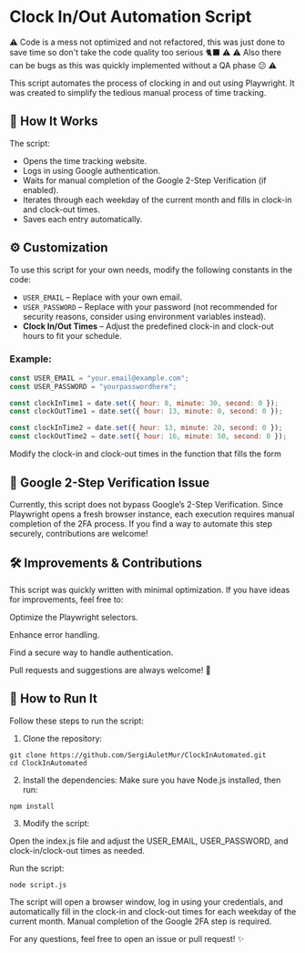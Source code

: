 # Clock In/Out Automation Script
⚠️ Code is a mess not optimized and not refactored, this was just done to save time so don't take the code quality too serious 🐈‍⬛ ⚠️
⚠️ Also there can be bugs as this was quickly implemented without a QA phase 😕 ⚠️

This script automates the process of clocking in and out using Playwright. It was created to simplify the tedious manual process of time tracking.

## 🚀 How It Works

The script:

- Opens the time tracking website.
- Logs in using Google authentication.
- Waits for manual completion of the Google 2-Step Verification (if enabled).
- Iterates through each weekday of the current month and fills in clock-in and clock-out times.
- Saves each entry automatically.

## ⚙️ Customization

To use this script for your own needs, modify the following constants in the code:

- `USER_EMAIL` – Replace with your own email.
- `USER_PASSWORD` – Replace with your password (not recommended for security reasons, consider using environment variables instead).
- **Clock In/Out Times** – Adjust the predefined clock-in and clock-out hours to fit your schedule.

### Example:

```js
const USER_EMAIL = "your.email@example.com";
const USER_PASSWORD = "yourpasswordhere";

const clockInTime1 = date.set({ hour: 8, minute: 30, second: 0 });
const clockOutTime1 = date.set({ hour: 13, minute: 0, second: 0 });

const clockInTime2 = date.set({ hour: 13, minute: 20, second: 0 });
const clockOutTime2 = date.set({ hour: 16, minute: 50, second: 0 });
```
Modify the clock-in and clock-out times in the function that fills the form

## 🔐 Google 2-Step Verification Issue
Currently, this script does not bypass Google’s 2-Step Verification. Since Playwright opens a fresh browser instance, each execution requires manual completion of the 2FA process. If you find a way to automate this step securely, contributions are welcome!

## 🛠️ Improvements & Contributions
This script was quickly written with minimal optimization. If you have ideas for improvements, feel free to:

Optimize the Playwright selectors.

Enhance error handling.

Find a secure way to handle authentication.

Pull requests and suggestions are always welcome! 🚀

## 📝 How to Run It
Follow these steps to run the script:

1. Clone the repository:

```
git clone https://github.com/SergiAuletMur/ClockInAutomated.git
cd ClockInAutomated
```

2. Install the dependencies:
Make sure you have Node.js installed, then run:

```
npm install
```

3. Modify the script:

Open the index.js file and adjust the USER_EMAIL, USER_PASSWORD, and clock-in/clock-out times as needed.

Run the script:
````
node script.js
````

The script will open a browser window, log in using your credentials, and automatically fill in the clock-in and clock-out times for each weekday of the current month. Manual completion of the Google 2FA step is required.

For any questions, feel free to open an issue or pull request! ✨
